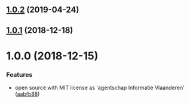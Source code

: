 ## [1.0.2](https://github.com/informatievlaanderen/trim-string-jsonconverter/compare/v1.0.1...v1.0.2) (2019-04-24)

## [1.0.1](https://github.com/informatievlaanderen/trim-string-jsonconverter/compare/v1.0.0...v1.0.1) (2018-12-18)

# 1.0.0 (2018-12-15)


### Features

* open source with MIT license as 'agentschap Informatie Vlaanderen' ([aabfb88](https://github.com/informatievlaanderen/trim-string-jsonconverter/commit/aabfb88))
